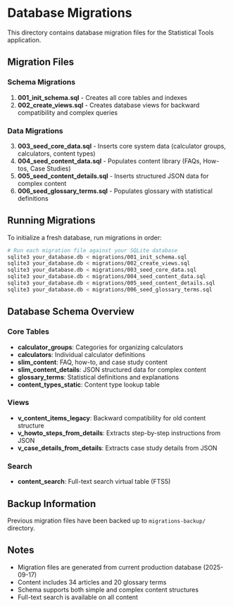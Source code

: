 # Database Migrations

This directory contains database migration files for the Statistical Tools application.

## Migration Files

### Schema Migrations
1. **001_init_schema.sql** - Creates all core tables and indexes
2. **002_create_views.sql** - Creates database views for backward compatibility and complex queries

### Data Migrations  
3. **003_seed_core_data.sql** - Inserts core system data (calculator groups, calculators, content types)
4. **004_seed_content_data.sql** - Populates content library (FAQs, How-tos, Case Studies)
5. **005_seed_content_details.sql** - Inserts structured JSON data for complex content
6. **006_seed_glossary_terms.sql** - Populates glossary with statistical definitions

## Running Migrations

To initialize a fresh database, run migrations in order:

```bash
# Run each migration file against your SQLite database
sqlite3 your_database.db < migrations/001_init_schema.sql
sqlite3 your_database.db < migrations/002_create_views.sql
sqlite3 your_database.db < migrations/003_seed_core_data.sql
sqlite3 your_database.db < migrations/004_seed_content_data.sql
sqlite3 your_database.db < migrations/005_seed_content_details.sql  
sqlite3 your_database.db < migrations/006_seed_glossary_terms.sql
```

## Database Schema Overview

### Core Tables
- **calculator_groups**: Categories for organizing calculators
- **calculators**: Individual calculator definitions
- **slim_content**: FAQ, how-to, and case study content
- **slim_content_details**: JSON structured data for complex content
- **glossary_terms**: Statistical definitions and explanations
- **content_types_static**: Content type lookup table

### Views
- **v_content_items_legacy**: Backward compatibility for old content structure
- **v_howto_steps_from_details**: Extracts step-by-step instructions from JSON
- **v_case_details_from_details**: Extracts case study details from JSON

### Search
- **content_search**: Full-text search virtual table (FTS5)

## Backup Information

Previous migration files have been backed up to `migrations-backup/` directory.

## Notes

- Migration files are generated from current production database (2025-09-17)
- Content includes 34 articles and 20 glossary terms
- Schema supports both simple and complex content structures
- Full-text search is available on all content